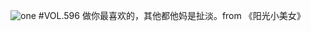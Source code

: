![one](http://image.wufazhuce.com/FmM0pkLqRr6f0hWLZewmxxUspWhT)
#VOL.596
做你最喜欢的，其他都他妈是扯淡。from 《阳光小美女》